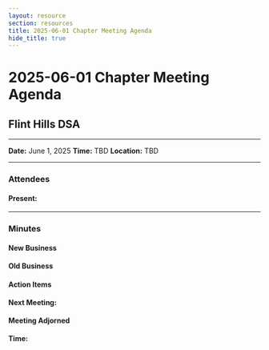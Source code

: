 ```yaml
---
layout: resource
section: resources
title: 2025-06-01 Chapter Meeting Agenda
hide_title: true
---
```


# 2025-06-01 Chapter Meeting Agenda

## Flint Hills DSA

***
 

**Date:** June 1, 2025
**Time:** TBD
**Location:** TBD

***

### Attendees

#### Present:



***

### Minutes

#### New Business


#### Old Business


 
#### Action Items



**Next Meeting:** 

#### Meeting Adjorned

**Time:** 
      

